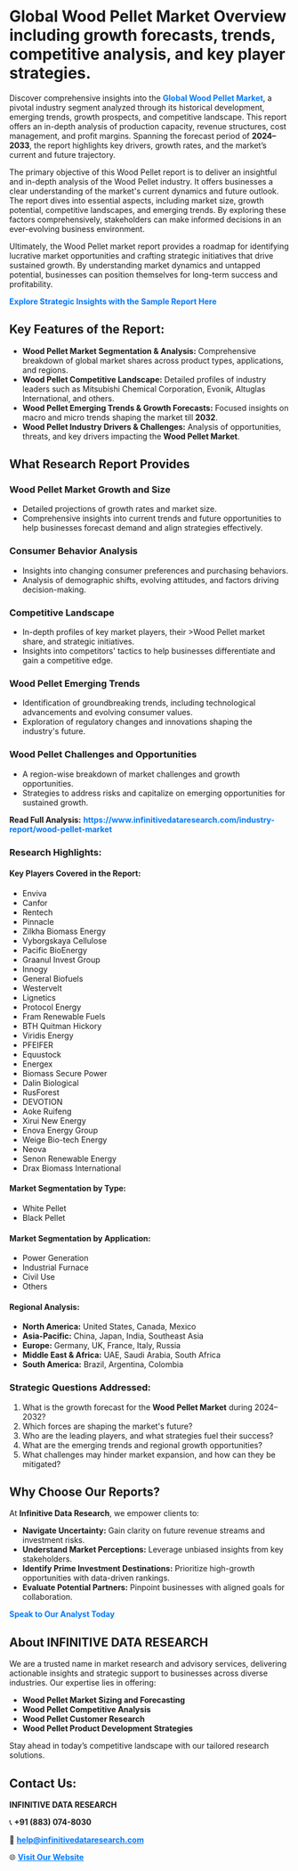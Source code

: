 <h1>Global Wood Pellet Market Overview including growth forecasts, trends, competitive analysis, and key player strategies.</h1>
<p>
Discover comprehensive insights into the 
<a href="https://www.infinitivedataresearch.com/industry-report/wood-pellet-market" rel="dofollow" style="color: #007BFF; text-decoration: none;"><strong>Global Wood Pellet Market</strong></a>, a pivotal industry segment analyzed through its historical development, emerging trends, growth prospects, and competitive landscape. This report offers an in-depth analysis of production capacity, revenue structures, cost management, and profit margins. Spanning the forecast period of <strong>2024–2033</strong>, the report highlights key drivers, growth rates, and the market’s current and future trajectory.
</p>
<p>
The primary objective of this Wood Pellet report is to deliver an insightful and in-depth analysis of the Wood Pellet industry. It offers businesses a clear understanding of the market's current dynamics and future outlook. The report dives into essential aspects, including market size, growth potential, competitive landscapes, and emerging trends. By exploring these factors comprehensively, stakeholders can make informed decisions in an ever-evolving business environment.
</p>
<p>
Ultimately, the Wood Pellet market report provides a roadmap for identifying lucrative market opportunities and crafting strategic initiatives that drive sustained growth. By understanding market dynamics and untapped potential, businesses can position themselves for long-term success and profitability.
</p>
<p>
<a href="https://www.infinitivedataresearch.com/request-sample/reportId=105814" style="color: #007BFF; text-decoration: none;"><strong>Explore Strategic Insights with the Sample Report Here</strong></a>
</p>

<h2>Key Features of the Report:</h2>
<ul>
<li><strong>Wood Pellet Market Segmentation & Analysis:</strong> Comprehensive breakdown of global market shares across product types, applications, and regions.</li>
<li><strong>Wood Pellet Competitive Landscape:</strong> Detailed profiles of industry leaders such as Mitsubishi Chemical Corporation, Evonik, Altuglas International, and others.</li>
<li><strong>Wood Pellet Emerging Trends & Growth Forecasts:</strong> Focused insights on macro and micro trends shaping the market till <strong>2032</strong>.</li>
<li><strong>Wood Pellet Industry Drivers & Challenges:</strong> Analysis of opportunities, threats, and key drivers impacting the <strong>Wood Pellet Market</strong>.</li>
</ul>

<h2>What Research Report Provides</h2>
<h3>Wood Pellet Market Growth and Size</h3>
<ul>
<li>Detailed projections of growth rates and market size.</li>
<li>Comprehensive insights into current trends and future opportunities to help businesses forecast demand and align strategies effectively.</li>
</ul>

<h3>Consumer Behavior Analysis</h3>
<ul>
<li>Insights into changing consumer preferences and purchasing behaviors.</li>
<li>Analysis of demographic shifts, evolving attitudes, and factors driving decision-making.</li>
</ul>

<h3>Competitive Landscape</h3>
<ul>
<li>In-depth profiles of key market players, their >Wood Pellet market share, and strategic initiatives.</li>
<li>Insights into competitors' tactics to help businesses differentiate and gain a competitive edge.</li>
</ul>

<h3>Wood Pellet Emerging Trends</h3>
<ul>
<li>Identification of groundbreaking trends, including technological advancements and evolving consumer values.</li>
<li>Exploration of regulatory changes and innovations shaping the industry's future.</li>
</ul>

<h3>Wood Pellet Challenges and Opportunities</h3>
<ul>
<li>A region-wise breakdown of market challenges and growth opportunities.</li>
<li>Strategies to address risks and capitalize on emerging opportunities for sustained growth.</li>
</ul>
<p><strong>Read Full Analysis:</strong> <a href="https://www.infinitivedataresearch.com/industry-report/wood-pellet-market" rel="dofollow" style="color: #007BFF; text-decoration: none;"><strong>https://www.infinitivedataresearch.com/industry-report/wood-pellet-market</strong></a></p>
<h3>Research Highlights:</h3>
<h4>Key Players Covered in the Report:</h4>
<ul><li>Enviva</li><li>Canfor</li><li>Rentech</li><li>Pinnacle</li><li>Zilkha Biomass Energy</li><li>Vyborgskaya Cellulose</li><li>Pacific BioEnergy</li><li>Graanul Invest Group</li><li>Innogy</li><li>General Biofuels</li><li>Westervelt</li><li>Lignetics</li><li>Protocol Energy</li><li>Fram Renewable Fuels</li><li>BTH Quitman Hickory</li><li>Viridis Energy</li><li>PFEIFER</li><li>Equustock</li><li>Energex</li><li>Biomass Secure Power</li><li>Dalin Biological</li><li>RusForest</li><li>DEVOTION</li><li>Aoke Ruifeng</li><li>Xirui New Energy</li><li>Enova Energy Group</li><li>Weige Bio-tech Energy</li><li>Neova</li><li>Senon Renewable Energy</li><li>Drax Biomass International</li></ul>
<h4>Market Segmentation by Type:</h4>
<ul><li>White Pellet</li><li>Black Pellet</li></ul>
<h4>Market Segmentation by Application:</h4>
<ul><li>Power Generation</li><li>Industrial Furnace</li><li>Civil Use</li><li>Others</li></ul>

<h4>Regional Analysis:</h4>
<ul>
<li><strong>North America:</strong> United States, Canada, Mexico</li>
<li><strong>Asia-Pacific:</strong> China, Japan, India, Southeast Asia</li>
<li><strong>Europe:</strong> Germany, UK, France, Italy, Russia</li>
<li><strong>Middle East & Africa:</strong> UAE, Saudi Arabia, South Africa</li>
<li><strong>South America:</strong> Brazil, Argentina, Colombia</li>
</ul>

<h3>Strategic Questions Addressed:</h3>
<ol>
<li>What is the growth forecast for the <strong>Wood Pellet Market</strong> during 2024–2032?</li>
<li>Which forces are shaping the market's future?</li>
<li>Who are the leading players, and what strategies fuel their success?</li>
<li>What are the emerging trends and regional growth opportunities?</li>
<li>What challenges may hinder market expansion, and how can they be mitigated?</li>
</ol>

<h2>Why Choose Our Reports?</h2>
<p>At <strong>Infinitive Data Research</strong>, we empower clients to:</p>
<ul>
<li><strong>Navigate Uncertainty:</strong> Gain clarity on future revenue streams and investment risks.</li>
<li><strong>Understand Market Perceptions:</strong> Leverage unbiased insights from key stakeholders.</li>
<li><strong>Identify Prime Investment Destinations:</strong> Prioritize high-growth opportunities with data-driven rankings.</li>
<li><strong>Evaluate Potential Partners:</strong> Pinpoint businesses with aligned goals for collaboration.</li>
</ul>
<p><a href="https://www.infinitivedataresearch.com/industry-report/wood-pellet-market" rel="dofollow" style="color: #007BFF; text-decoration: none;"><strong>Speak to Our Analyst Today</strong></a></p>

<h2>About INFINITIVE DATA RESEARCH</h2>
<p>We are a trusted name in market research and advisory services, delivering actionable insights and strategic support to businesses across diverse industries. Our expertise lies in offering:</p>
<ul>
<li><strong>Wood Pellet Market Sizing and Forecasting</strong></li>
<li><strong>Wood Pellet Competitive Analysis</strong></li>
<li><strong>Wood Pellet Customer Research</strong></li>
<li><strong>Wood Pellet Product Development Strategies</strong></li>
</ul>
<p>Stay ahead in today’s competitive landscape with our tailored research solutions.</p>

<h2>Contact Us:</h2>
<p><strong>INFINITIVE DATA RESEARCH</strong></p>
<p>📞 <strong>+91 (883) 074-8030</strong></p>
<p>📧 <strong><a href="mailto:help@infinitivedataresearch.com" style="color: #007BFF;">help@infinitivedataresearch.com</a></strong></p>
<p>🌐 <strong><a href="https://www.infinitivedataresearch.com" rel="dofollow" style="color: #007BFF;">Visit Our Website</a></strong></p>